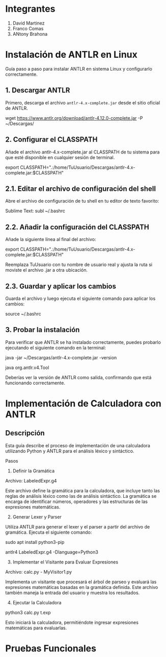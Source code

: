 # Integrantes 

1. David Martinez
2. Franco Comas
3. ANtony Brahona

# Instalación de ANTLR en Linux

Guía paso a paso para instalar ANTLR en sistema Linux y configurarlo correctamente.

## 1. Descargar ANTLR

Primero, descarga el archivo `antlr-4.x-complete.jar` desde el sitio oficial de ANTLR.

wget https://www.antlr.org/download/antlr-4.12.0-complete.jar -P ~/Descargas/

## 2. Configurar el CLASSPATH

Añade el archivo antlr-4.x-complete.jar al CLASSPATH de tu sistema para que esté disponible en cualquier sesión de terminal.

export CLASSPATH=".:/home/TuUsuario/Descargas/antlr-4.x-complete.jar:$CLASSPATH"

## 2.1. Editar el archivo de configuración del shell

Abre el archivo de configuración de tu shell en tu editor de texto favorito: 

Sublime Text: subl ~/.bashrc

## 2.2. Añadir la configuración del CLASSPATH

Añade la siguiente línea al final del archivo:

export CLASSPATH=".:/home/TuUsuario/Descargas/antlr-4.x-complete.jar:$CLASSPATH"

Reemplaza TuUsuario con tu nombre de usuario real y ajusta la ruta si moviste el archivo .jar a otra ubicación.

## 2.3. Guardar y aplicar los cambios

Guarda el archivo y luego ejecuta el siguiente comando para aplicar los cambios:

source ~/.bashrc

## 3. Probar la instalación

Para verificar que ANTLR se ha instalado correctamente, puedes probarlo ejecutando el siguiente comando en la terminal:

java -jar ~/Descargas/antlr-4.x-complete.jar -version

java org.antlr.v4.Tool

Deberías ver la versión de ANTLR como salida, confirmando que está funcionando correctamente.

# Implementación de Calculadora con ANTLR

## Descripción

Esta guía describe el proceso de implementación de una calculadora utilizando Python y ANTLR para el análisis léxico y sintáctico. 

Pasos

1. Definir la Gramática

Archivo: LabeledExpr.g4

Este archivo define la gramática para la calculadora, que incluye tanto las reglas de análisis léxico como las de análisis sintáctico. La gramática se encarga de identificar números, operadores y las estructuras de las expresiones matemáticas.

2. Generar Lexer y Parser

Utiliza ANTLR para generar el lexer y el parser a partir del archivo de gramática. Ejecuta el siguiente comando:

sudo apt install python3-pip

antlr4 LabeledExpr.g4 -Dlanguage=Python3

3. Implementar el Visitante para Evaluar Expresiones

Archivo: calc.py - MyVisitor1.py

Implementa un visitante que procesará el árbol de parseo y evaluará las expresiones matemáticas basadas en la gramática definida. Este archivo también maneja la entrada del usuario y muestra los resultados.

4. Ejecutar la Calculadora

python3 calc.py t.exp

Esto iniciará la calculadora, permitiéndote ingresar expresiones matemáticas para evaluarlas.

# Pruebas Funcionales


